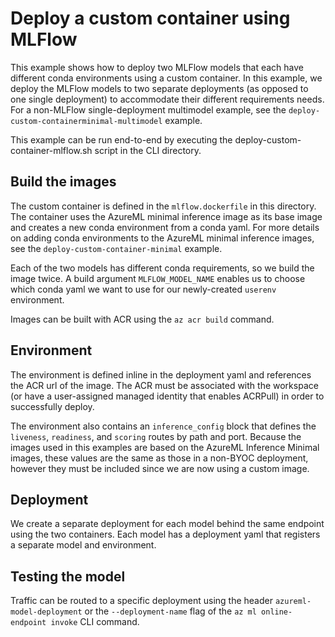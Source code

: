 # Deploy a custom container using MLFlow
This example shows how to deploy two MLFlow models that each have different conda environments using a custom container. In this example, we deploy the MLFlow models to two separate deployments (as opposed to one single deployment) to accommodate their different requirements needs. For a non-MLFlow single-deployment multimodel example, see the `deploy-custom-containerminimal-multimodel` example. 

This example can be run end-to-end by executing the deploy-custom-container-mlflow.sh script in the CLI directory. 

## Build the images
The custom container is defined in the `mlflow.dockerfile` in this directory. The container uses the AzureML minimal inference image as its base image and creates a new conda environment from a conda yaml. For more details on adding conda environments to the AzureML minimal inference images, see the `deploy-custom-container-minimal` example. 

Each of the two models has different conda requirements, so we build the image twice. A build argument `MLFLOW_MODEL_NAME` enables us to choose which conda yaml we want to use for our newly-created `userenv` environment.

Images can be built with ACR using the `az acr build` command. 

## Environment

The environment is defined inline in the deployment yaml and references the ACR url of the image. The ACR must be associated with the workspace (or have a user-assigned managed identity that enables ACRPull) in order to successfully deploy.

The environment also contains an `inference_config` block that defines the `liveness`, `readiness`, and `scoring` routes by path and port. Because the images used in this examples are based on the AzureML Inference Minimal images, these values are the same as those in a non-BYOC deployment, however they must be included since we are now using a custom image. 


## Deployment 
We create a separate deployment for each model behind the same endpoint using the two containers. Each model has a deployment yaml that registers a separate model and environment.

## Testing the model
Traffic can be routed to a specific deployment using the header `azureml-model-deployment` or the `--deployment-name` flag of the `az ml online-endpoint invoke` CLI command. 